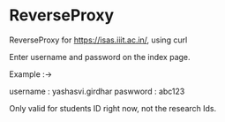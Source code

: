 ReverseProxy
============

ReverseProxy for https://isas.iiit.ac.in/, using curl


Enter username and password on the index page.

Example :-> 

username : yashasvi.girdhar
paswword : abc123

Only valid for students ID right now, not the research Ids.
